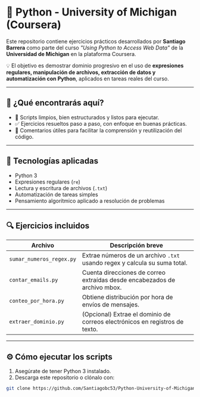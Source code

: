 # 🐍 Python - University of Michigan (Coursera)

Este repositorio contiene ejercicios prácticos desarrollados por **Santiago Barrera** como parte del curso _"Using Python to Access Web Data"_ de la **Universidad de Michigan** en la plataforma Coursera.

💡 El objetivo es demostrar dominio progresivo en el uso de **expresiones regulares, manipulación de archivos, extracción de datos y automatización con Python**, aplicados en tareas reales del curso.

---

## 🧠 ¿Qué encontrarás aquí?

- 📁 Scripts limpios, bien estructurados y listos para ejecutar.
- ✅ Ejercicios resueltos paso a paso, con enfoque en buenas prácticas.
- 💬 Comentarios útiles para facilitar la comprensión y reutilización del código.

---

## 📌 Tecnologías aplicadas

- Python 3
- Expresiones regulares (`re`)
- Lectura y escritura de archivos (`.txt`)
- Automatización de tareas simples
- Pensamiento algorítmico aplicado a resolución de problemas

---

## 🔍 Ejercicios incluidos

| Archivo                     | Descripción breve |
|----------------------------|-------------------|
| `sumar_numeros_regex.py`   | Extrae números de un archivo `.txt` usando regex y calcula su suma total. |
| `contar_emails.py`         | Cuenta direcciones de correo extraídas desde encabezados de archivo mbox. |
| `conteo_por_hora.py`       | Obtiene distribución por hora de envíos de mensajes. |
| `extraer_dominio.py`       | (Opcional) Extrae el dominio de correos electrónicos en registros de texto. |

---

## ⚙️ Cómo ejecutar los scripts

1. Asegúrate de tener Python 3 instalado.
2. Descarga este repositorio o clónalo con:

```bash
git clone https://github.com/Santiagobc53/Python-University-of-Michigan-.git
